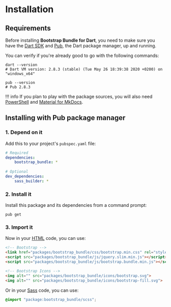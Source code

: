 # Installation

## Requirements
Before installing **Bootstrap Bundle for Dart**, you need to make sure you have the [Dart SDK](https://dart.dev/tools/sdk)
and [Pub](https://dart.dev/tools/pub), the Dart package manager, up and running.

You can verify if you're already good to go with the following commands:

``` shell
dart --version
# Dart VM version: 2.8.3 (stable) (Tue May 26 18:39:38 2020 +0200) on "windows_x64"

pub --version
# Pub 2.8.3
```

!!! info
	If you plan to play with the package sources, you will also need
	[PowerShell](https://docs.microsoft.com/en-us/powershell) and [Material for MkDocs](https://squidfunk.github.io/mkdocs-material).

## Installing with Pub package manager

### 1. Depend on it
Add this to your project's `pubspec.yaml` file:

``` yaml
# Required
dependencies:
	bootstrap_bundle: *
	
# Optional
dev_dependencies:
	sass_builder: *
```

### 2. Install it
Install this package and its dependencies from a command prompt:

``` shell
pub get
```

### 3. Import it
Now in your [HTML](https://developer.mozilla.org/en-US/docs/Web/HTML) code, you can use:

``` html
<!-- Bootstrap -->
<link href="packages/bootstrap_bundle/css/bootstrap.min.css" rel="stylesheet">
<script src="packages/bootstrap_bundle/js/jquery.slim.min.js"></script>
<script src="packages/bootstrap_bundle/js/bootstrap.bundle.min.js"></script>

<!-- Bootstrap Icons -->
<img alt="" src="packages/bootstrap_bundle/icons/bootstrap.svg">
<img alt="" src="packages/bootstrap_bundle/icons/bootstrap-fill.svg">
```

Or in your [Sass](https://sass-lang.com) code, you can use:

``` scss
@import "package:bootstrap_bundle/scss";
```
